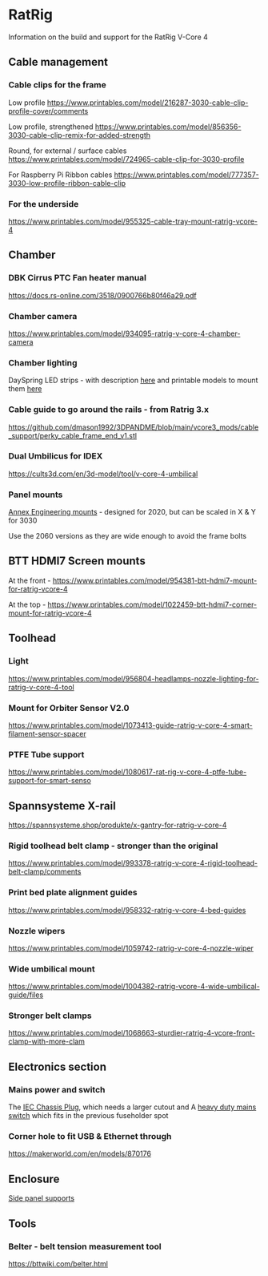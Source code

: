# RatRig
Information on the build and support for the RatRig V-Core 4

## Cable management
### Cable clips for the frame
Low profile
https://www.printables.com/model/216287-3030-cable-clip-profile-cover/comments

Low profile, strengthened
https://www.printables.com/model/856356-3030-cable-clip-remix-for-added-strength

Round, for external / surface cables
https://www.printables.com/model/724965-cable-clip-for-3030-profile

For Raspberry Pi Ribbon cables
https://www.printables.com/model/777357-3030-low-profile-ribbon-cable-clip

### For the underside
https://www.printables.com/model/955325-cable-tray-mount-ratrig-vcore-4

## Chamber

### DBK Cirrus PTC Fan heater manual
https://docs.rs-online.com/3518/0900766b80f46a29.pdf

### Chamber camera
https://www.printables.com/model/934095-ratrig-v-core-4-chamber-camera

### Chamber lighting
DaySpring LED strips - with description [here](https://us.ratrig.com/rat-rig-dayspring-led-light-strip-pcb-310mm-24v-by-vector3d.html) and printable models to mount them [here](https://github.com/AdamV3D/Dayspring)

### Cable guide to go around the rails - from Ratrig 3.x
https://github.com/dmason1992/3DPANDME/blob/main/vcore3_mods/cable_support/perky_cable_frame_end_v1.stl

### Dual Umbilicus for IDEX
https://cults3d.com/en/3d-model/tool/v-core-4-umbilical

### Panel mounts
[Annex Engineering mounts](https://github.com/Annex-Engineering/Annex-Engineering_User_Mods/tree/c73acdda56535898fb3aef6b62998388e0c51670/Printers/All_Printers/annex_dev-Panel_2020_Clips_and_Hinges) - designed for 2020, but can be scaled in X & Y for 3030

Use the 2060 versions as they are wide enough to avoid the frame bolts

## BTT HDMI7 Screen mounts
At the front - https://www.printables.com/model/954381-btt-hdmi7-mount-for-ratrig-vcore-4

At the top - https://www.printables.com/model/1022459-btt-hdmi7-corner-mount-for-ratrig-vcore-4

## Toolhead 
### Light
https://www.printables.com/model/956804-headlamps-nozzle-lighting-for-ratrig-v-core-4-tool

### Mount for Orbiter Sensor V2.0
https://www.printables.com/model/1073413-guide-ratrig-v-core-4-smart-filament-sensor-spacer

### PTFE Tube support
https://www.printables.com/model/1080617-rat-rig-v-core-4-ptfe-tube-support-for-smart-senso

## Spannsysteme X-rail
https://spannsysteme.shop/produkte/x-gantry-for-ratrig-v-core-4

### Rigid toolhead belt clamp - stronger than the original
https://www.printables.com/model/993378-ratrig-v-core-4-rigid-toolhead-belt-clamp/comments

### Print bed plate alignment guides
https://www.printables.com/model/958332-ratrig-v-core-4-bed-guides

### Nozzle wipers
https://www.printables.com/model/1059742-ratrig-v-core-4-nozzle-wiper

### Wide umbilical mount
https://www.printables.com/model/1004382-ratrig-vcore-4-wide-umbilical-guide/files

### Stronger belt clamps
https://www.printables.com/model/1068663-sturdier-ratrig-4-vcore-front-clamp-with-more-clam

## Electronics section

### Mains power and switch
The [IEC Chassis Plug](https://www.jaycar.com.au/iec-fuse-chassis-male-power-plug-with-switch/p/PP4003), which needs a larger cutout
and
A [heavy duty mains switch](https://www.jaycar.com.au/spst-ip56-heavy-duty-toggle-switch/p/ST0581) which fits in the previous fuseholder spot

### Corner hole to fit USB & Ethernet through
https://makerworld.com/en/models/870176

## Enclosure
[Side panel supports](https://www.printables.com/model/996444-ratrig-vcore4-panel-holder)

## Tools

### Belter - belt tension measurement tool
https://bttwiki.com/belter.html
